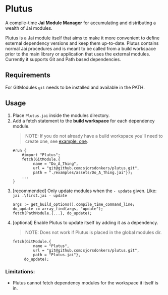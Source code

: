 # Plutus
A compile-time **Jai Module Manager** for accumulating and distributing a wealth of Jai modules.

Plutus is a Jai module itself that aims to make it more convenient to define external dependency versions and keep them up-to-date.
Plutus contains normal Jai procedures and is meant to be called from a build workspace prior to the main library or application that uses the external modules.
Currently it supports Git and Path based dependencies.

## Requirements
For GitModules `git` needs to be installed and available in the PATH.

## Usage
1. Place `Plutus.jai` inside the modules directory.
1. Add a fetch statement to the **build workspace** for each dependency module.
   >NOTE: If you do not already have a build workspace you'll need to create one, see [example: one](./examples/one/first.jai).
   ```jai
   #run {
       #import "Plutus";
       fetch(GitModule.{
            name = "Do_A_Thing",
            url = "git@github.com:sjorsdonkers/plutus.git",
            path = "./examples/assets/Do_A_Thing.jai"});
       ...
   }
   ```
1. [recommended] Only update modules when the `- update` given. Like: `jai .\first.jai - update`
   ```jai
   args := get_build_options().compile_time_command_line;
   do_update := array_find(args, "update");
   fetch(PathModule.{...}, do_update);
   ```
1. [optional] Enable Plutus to update itself by adding it as a dependency.
   >NOTE: Does not work if Plutus is placed in the global modules dir.
   ```jai
   fetch(GitModule.{
            name = "Plutus",
            url = "git@github.com:sjorsdonkers/plutus.git",
            path = "Plutus.jai"}, 
        do_update);
   ```

### Limitations:
- Plutus cannot fetch dependency modules for the workspace it itself is in.
